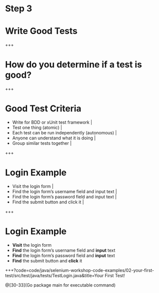 # Step 3
# Write Good Tests

+++

# How do you determine if a test is good?

+++

# Good Test Criteria

- Write for BDD or xUnit test framework |
- Test one thing (atomic) |
- Each test can be run independently (autonomous) |
- Anyone can understand what it is doing |
- Group similar tests together |

+++

# Login Example
* Visit the login form |
* Find the login form’s username field and input text |
* Find the login form’s password field and input text |
* Find the submit button and click it |

+++
# Login Example
* **Visit** the login form
* **Find** the login form’s username field and **input** text
* **Find** the login form’s password field and **input** text
* **Find** the submit button and **click** it

+++?code=code/java/selenium-workshop-code-examples/02-your-first-test/src/test/java/tests/TestLogin.java&title=Your First Test!

@[30-33](Go package main for executable command)

